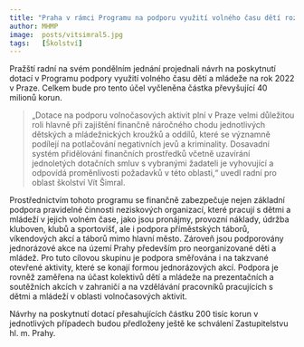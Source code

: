 ```yaml
---
title: "Praha v rámci Programu na podporu využití volného času dětí rozdělí mezi jednotlivé žadatele přes 40 milionů korun"
author: MHMP
image: 	posts/vitsimral5.jpg
tags:   [Školství]
---
```


Pražští radní na svém pondělním jednání projednali návrh na poskytnutí dotací v Programu podpory využití volného času dětí a mládeže na rok 2022 v Praze. Celkem bude pro tento účel vyčleněna částka převyšující 40 milionů korun. 

> „Dotace na podporu volnočasových aktivit plní v Praze velmi důležitou roli hlavně při zajištění finančně náročného chodu jednotlivých dětských a mládežnických kroužků a oddílů, které se významně podílejí na potlačování negativních jevů a kriminality. Dosavadní systém přidělování finančních prostředků včetně uzavírání jednoletých dotačních smluv s vybranými žadateli je vyhovující a odpovídá proměnlivosti požadavků v této oblasti,“ uvedl radní pro oblast školství Vít Šimral. 

Prostřednictvím tohoto programu se finančně zabezpečuje nejen základní podpora pravidelné činnosti neziskových organizací, které pracují s dětmi a mládeží v jejich volném čase, jako jsou pronájmy, provozní náklady, údržba kluboven, klubů a sportovišť, ale i podpora příměstských táborů, víkendových akcí a táborů mimo hlavní město. Zároveň jsou podporovány jednorázové akce na území Prahy především pro neorganizované děti a mládež. Pro tuto cílovou skupinu je podpora směřována i na takzvané otevřené aktivity, které se konají formou jednorázových akcí. Podpora je rovněž zaměřena na účast kolektivů dětí a mládeže na prezentačních a soutěžních akcích v zahraničí a na vzdělávání pracovníků pracujících s dětmi a mládeží v oblasti volnočasových aktivit. 

Návrhy na poskytnutí dotací přesahujících částku 200 tisíc korun v jednotlivých případech budou předloženy ještě ke schválení Zastupitelstvu hl. m. Prahy.
